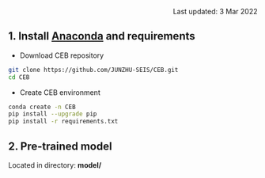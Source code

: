 <p align="right">Last updated: 3 Mar 2022</p>

## 1. Install [Anaconda](https://www.anaconda.com/) and requirements
* Download CEB repository
```bash
git clone https://github.com/JUNZHU-SEIS/CEB.git
cd CEB
```
* Create CEB environment
```bash
conda create -n CEB
pip install --upgrade pip
pip install -r requirements.txt
```
## 2. Pre-trained model
Located in directory: **model/**
